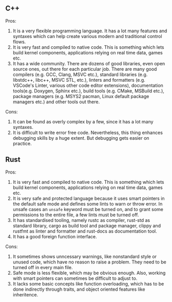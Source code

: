 ## C++  
Pros:  
1. It is a very flexible programming language. It has a lot many features and syntaxes which can help create various modern and traditional control flows.  
2. It is very fast and compiled to native code. This is something which lets build kernel components, applications relying on real time data, games etc.  
3. It has a wide community. There are dozens of good libraries, even open source ones, out there for each particular job. There are many good compilers (e.g. GCC, Clang, MSVC etc.), standard libraries (e.g. libstdc++, libc++, MSVC STL, etc.), linters and formatters (e.g. VSCode's Linter, various other code editor extensions), documentation tools(e.g. Doxygen, Sphinx etc.), build tools (e.g. CMake, MSBuild etc.), package managers (e.g. MSYS2 pacman, Linux default package managers etc.) and other tools out there.  

Cons:  
1. It can be found as overly complex by a few, since it has a lot many syntaxes.
2. It is difficult to write error free code. Nevertheless, this thing enhances debugging skills by a huge extent. But debugging gets easier on practice.  

## Rust  
Pros:  
1. It is very fast and compiled to native code. This is something which lets build kernel components, applications relying on real time data, games etc.  
2. It is very safe and protected language because it uses smart pointers in the default safe mode and defines some lints to warn or throw error. In unsafe cases an `unsafe` keyword must be turned on, and to grant some permissions to the entire file, a few lints must be turned off.  
3. It has standardised tooling, namely rustc as compiler, rust-std as standard library, cargo as build tool and package manager, clippy and rustfmt as linter and formatter and rust-docs as documentation tool.  
4. It has a good foreign function interface.  

Cons:  
1. It sometimes shows unncessary warnings, like nonstandard style or unused code, which have no reason to raise a problem. They need to be turned off in every main file.  
2. Safe mode is less flexible, which may be obvious enough. Also, working with smart pointers can sometimes be difficult to adjust to.  
3. It lacks some basic concepts like function overloading, which has to be done indirectly through traits, and object oriented features like inheritence.  
